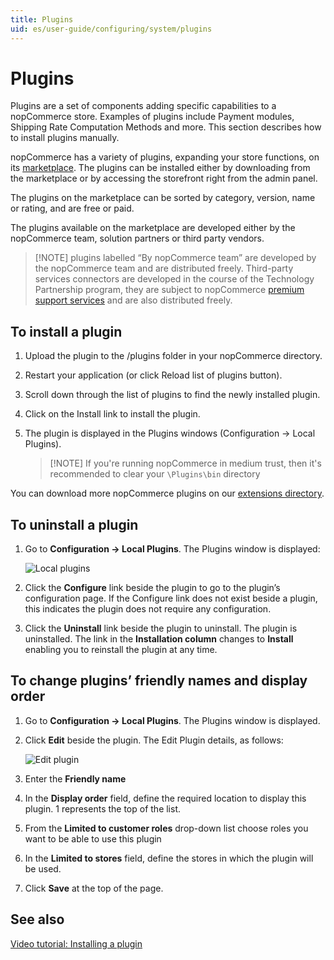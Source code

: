 ```yaml
---
title: Plugins
uid: es/user-guide/configuring/system/plugins
---
```


# Plugins

Plugins are a set of components adding specific capabilities to a nopCommerce store. Examples of plugins include Payment modules, Shipping Rate Computation Methods and more. This section describes how to install plugins manually.

nopCommerce has a variety of plugins, expanding your store functions, on its [marketplace](http://www.nopcommerce.com/marketplace.aspx). The plugins can be installed either by downloading from the marketplace or by accessing the storefront right from the admin panel.

The plugins on the marketplace can be sorted by category, version, name or rating, and are free or paid.

The plugins available on the marketplace are developed either by the nopCommerce team, solution partners or third party vendors.

> [!NOTE] plugins labelled “By nopCommerce team” are developed by the nopCommerce team and are distributed freely. Third-party services connectors are developed in the course of the Technology Partnership program, they are subject to nopCommerce [premium support services](http://www.nopcommerce.com/p/541/nopcommerce-premium-support-services.aspx) and are also distributed freely.

## To install a plugin

1. Upload the plugin to the /plugins folder in your nopCommerce directory.
2. Restart your application (or click Reload list of plugins button).
3. Scroll down through the list of plugins to find the newly installed plugin.
4. Click on the Install link to install the plugin.
5. The plugin is displayed in the Plugins windows (Configuration → Local Plugins).
    
    > [!NOTE] If you're running nopCommerce in medium trust, then it's recommended to clear your `\Plugins\bin` directory

You can download more nopCommerce plugins on our [extensions directory](https://www.nopcommerce.com/marketplace.aspx).

## To uninstall a plugin

1. Go to **Configuration → Local Plugins**. The Plugins window is displayed:
    
    ![Local plugins](_static/plugins/local-plugins.png)

2. Click the **Configure** link beside the plugin to go to the plugin’s configuration page. If the Configure link does not exist beside a plugin, this indicates the plugin does not require any configuration.

3. Click the **Uninstall** link beside the plugin to uninstall. The plugin is uninstalled. The link in the **Installation column** changes to **Install** enabling you to reinstall the plugin at any time.

## To change plugins’ friendly names and display order

1. Go to **Configuration → Local Plugins**. The Plugins window is displayed.
2. Click **Edit** beside the plugin. The Edit Plugin details, as follows:
    
    ![Edit plugin](_static/plugins/plugin-edit.png)

3. Enter the **Friendly name**

4. In the **Display order** field, define the required location to display this plugin. 1 represents the top of the list.
5. From the **Limited to customer roles** drop-down list choose roles you want to be able to use this plugin
6. In the **Limited to stores** field, define the stores in which the plugin will be used.
7. Click **Save** at the top of the page.

## See also

[Video tutorial: Installing a plugin](https://youtu.be/eLDsSm-4gKA)